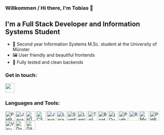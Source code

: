 ### Willkommen / Hi there, I'm Tobias 👋

## I'm a Full Stack Developer and Information Systems Student

- 🔭 Second year Information Systems <span>M.</span>Sc. student at the University of Münster
- 🖼️ User friendly and beautiful frontends
- 🔮 Fully tested and clean backends 

### Get in touch:
<!--
Rights to the images used lie with the respective owners.
-->
<a href="https://linkedin.com/in/tobias-heuser">
    <img height="30px" src="https://content.linkedin.com/content/dam/me/business/en-us/amp/brand-site/v2/bg/LI-Bug.svg.original.svg" />
  </a>

<br />

### Languages and Tools:
<!--
Rights to the images used lie with the respective owners.
-->
<img align="left" alt="PHP" height="30px" src="https://upload.wikimedia.org/wikipedia/commons/2/27/PHP-logo.svg" />
<img align="left" alt="Java" height="30px" src="https://upload.wikimedia.org/wikipedia/de/thumb/e/e1/Java-Logo.svg/800px-Java-Logo.svg.png" />
<img align="left" alt="HTML5" height="30px" src="https://upload.wikimedia.org/wikipedia/commons/3/38/HTML5_Badge.svg" />
<img align="left" alt="CSS3" height="30px" src="https://upload.wikimedia.org/wikipedia/commons/6/62/CSS3_logo.svg" />
<img align="left" alt="JavaScript" height="30px" src="https://upload.wikimedia.org/wikipedia/commons/6/6a/JavaScript-logo.png" />
<img align="left" alt="Laravel" height="30px" src="https://laravel.com/img/logomark.min.svg" />
<img align="left" alt="Symfony" height="30px" src="https://symfony.com/logos/symfony_black_02.png" />
<img align="left" alt="Laminas" height="30px" src="https://getlaminas.org/images/logo/laminas-foundation-rgb.svg" />
<img align="left" alt="Tailwind CSS" height="30px" src="https://upload.wikimedia.org/wikipedia/commons/d/d5/Tailwind_CSS_Logo.svg" />
<img align="left" alt="Bootstrap" height="30px" src="https://upload.wikimedia.org/wikipedia/commons/b/b2/Bootstrap_logo.svg" />
<img align="left" alt="jQuery" height="30px" src="https://avatars.githubusercontent.com/u/70142?s=200&v=4" />
<img align="left" alt="Python" height="30px" src="https://upload.wikimedia.org/wikipedia/commons/thumb/c/c3/Python-logo-notext.svg/1920px-Python-logo-notext.svg.png" />
<img align="left" alt="R" height="30" src="https://www.r-project.org/Rlogo.png" />
<img align="left" alt="MySQL" height="30px" src="https://labs.mysql.com/common/logos/mysql-logo.svg" />
<img align="left" alt="PHP Storm" height="30px" src="https://upload.wikimedia.org/wikipedia/commons/c/c9/PhpStorm_Icon.svg" />
<img align="left" alt="Visual Studio Code" height="30px" src="https://upload.wikimedia.org/wikipedia/commons/9/9a/Visual_Studio_Code_1.35_icon.svg" />
<img align="left" alt="Docker" height="30px" src="https://www.docker.com/wp-content/uploads/2022/03/horizontal-logo-monochromatic-white.png" />
<img align="left" alt="Git" height="30px" src="https://git-scm.com/images/logos/downloads/Git-Icon-1788C.png" />
</br>
</br>
